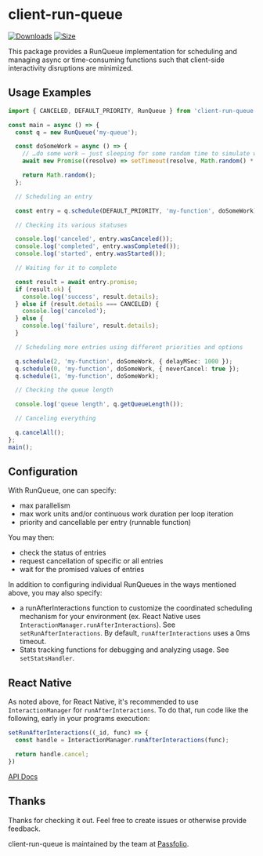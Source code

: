 # client-run-queue

[![Downloads][downloads-badge]][downloads]
[![Size][size-badge]][size]

This package provides a RunQueue implementation for scheduling and managing async or time-consuming functions such that client-side interactivity disruptions are minimized.

## Usage Examples

```typescript
import { CANCELED, DEFAULT_PRIORITY, RunQueue } from 'client-run-queue';

const main = async () => {
  const q = new RunQueue('my-queue');

  const doSomeWork = async () => {
    // …do some work – just sleeping for some random time to simulate work here
    await new Promise((resolve) => setTimeout(resolve, Math.random() * 1000));

    return Math.random();
  };

  // Scheduling an entry

  const entry = q.schedule(DEFAULT_PRIORITY, 'my-function', doSomeWork);

  // Checking its various statuses

  console.log('canceled', entry.wasCanceled());
  console.log('completed', entry.wasCompleted());
  console.log('started', entry.wasStarted());

  // Waiting for it to complete

  const result = await entry.promise;
  if (result.ok) {
    console.log('success', result.details);
  } else if (result.details === CANCELED) {
    console.log('canceled');
  } else {
    console.log('failure', result.details);
  }

  // Scheduling more entries using different priorities and options

  q.schedule(2, 'my-function', doSomeWork, { delayMSec: 1000 });
  q.schedule(0, 'my-function', doSomeWork, { neverCancel: true });
  q.schedule(1, 'my-function', doSomeWork);

  // Checking the queue length

  console.log('queue length', q.getQueueLength());

  // Canceling everything

  q.cancelAll();
};
main();
```

## Configuration

With RunQueue, one can specify:

- max parallelism
- max work units and/or continuous work duration per loop iteration
- priority and cancellable per entry (runnable function)

You may then:

- check the status of entries
- request cancellation of specific or all entries
- wait for the promised values of entries

In addition to configuring individual RunQueues in the ways mentioned above, you may also specify:

- a runAfterInteractions function to customize the coordinated scheduling mechanism for your environment (ex. React Native uses `InteractionManager.runAfterInteractions`).  See `setRunAfterInteractions`.  By default, `runAfterInteractions` uses a 0ms timeout.
- Stats tracking functions for debugging and analyzing usage.  See `setStatsHandler`.

## React Native

As noted above, for React Native, it's recommended to use `InteractionManager` for `runAfterInteractions`.  To do that, run code like the following, early in your programs execution:

```typescript
setRunAfterInteractions((_id, func) => {
  const handle = InteractionManager.runAfterInteractions(func);

  return handle.cancel;
})
```

[API Docs](https://panchain.github.io/client-run-queue/)

## Thanks

Thanks for checking it out.  Feel free to create issues or otherwise provide feedback.

client-run-queue is maintained by the team at [Passfolio](https://www.passfolio.com).

<!-- Definitions -->

[downloads-badge]: https://img.shields.io/npm/dm/client-run-queue.svg

[downloads]: https://www.npmjs.com/package/client-run-queue

[size-badge]: https://img.shields.io/bundlephobia/minzip/client-run-queue.svg

[size]: https://bundlephobia.com/result?p=client-run-queue
